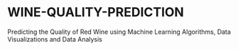 # WINE-QUALITY-PREDICTION
Predicting the Quality of Red Wine using Machine Learning Algorithms, Data Visualizations and Data Analysis
